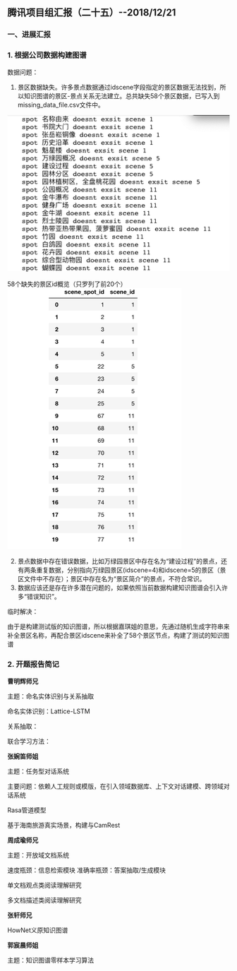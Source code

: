 ## 腾讯项目组汇报（二十五）--2018/12/21

### 一、进展汇报

<h3>1. 根据公司数据构建图谱</h3>

数据问题：

1. 景区数据缺失。许多景点数据通过idscene字段指定的景区数据无法找到，所以知识图谱的景区-景点关系无法建立。总共缺失58个景区数据，已写入到missing_data_file.csv文件中。

![](./img/missing_idscene.png)

58个缺失的景区id概览（只罗列了前20个）
![](./img/missing_data_file.png)

2. 景点数据中存在错误数据，比如万绿园景区中存在名为“建设过程”的景点，还有两条重复数据，分别指向万绿园景区(idscene=4)和idscene=5的景区（景区文件中不存在）；景区中存在名为“景区简介”的景点，不符合常识。 
3. 数据应该还是存在许多潜在问题的，如果依照当前数据构建知识图谱会引入许多“错误知识”。

临时解决：

由于是构建测试版的知识图谱，所以根据嘉琪姐的意思，先通过随机生成字符串来补全景区名称，再配合景区idscene来补全了58个景区节点，构建了测试的知识图谱





<h3>2. 开题报告简记</h3>

**曹明辉师兄**

主题：命名实体识别与关系抽取

命名实体识别：Lattice-LSTM

关系抽取： 

联合学习方法：


**张婉笛师姐**

主题：任务型对话系统

主要问题：依赖人工规则或模版，在引入领域数据库、上下文对话建模、跨领域对话系统

Rasa管道模型

基于海南旅游真实场景，构建与CamRest


**周成瑜师兄**

主题：开放域文档系统

速度瓶颈：信息检索模块
准确率瓶颈：答案抽取/生成模块

单文档观点类阅读理解研究

多文档描述类阅读理解研究

**张轩师兄**

HowNet义原知识图谱

**郭宸晨师姐**

主题：知识图谱零样本学习算法



